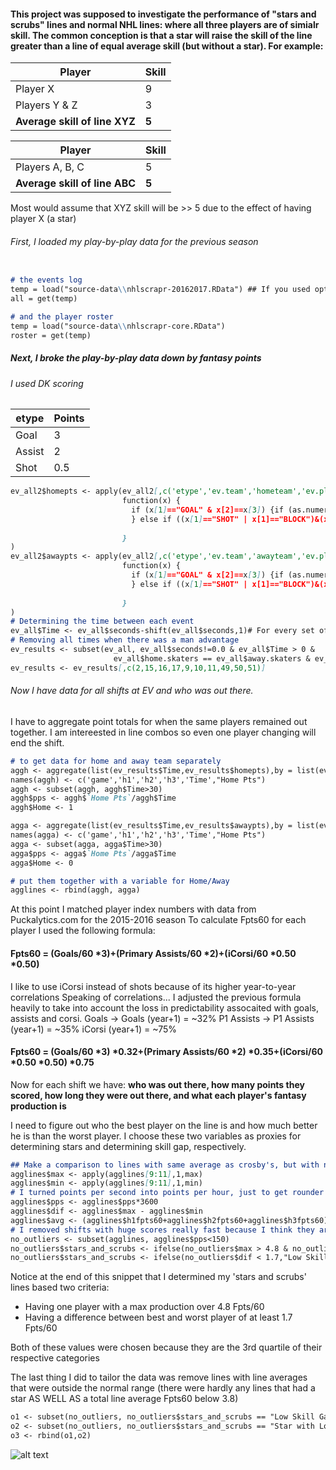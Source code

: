 #### This project was supposed to investigate the performance of "stars and scrubs" lines and normal NHL lines: where all three players are of simialr skill. The common conception is that a star will raise the skill of the line greater than a line of equal average skill (but without a star). For example:

Player | Skill
-------|-------
Player X | 9
Players Y & Z | 3
__Average skill of line XYZ__ | __5__

Player | Skill
-------|-------
Players A, B, C | 5
__Average skill of line ABC__ | __5__

Most would assume that XYZ skill will be >> 5 due to the effect of having player X (a star)

###### First, I loaded my play-by-play data for the previous season
```markdown

# the events log
temp = load("source-data\\nhlscrapr-20162017.RData") ## If you used option 1 (1 season)
all = get(temp)

# and the player roster
temp = load("source-data\\nhlscrapr-core.RData")
roster = get(temp)
```

##### Next, I broke the play-by-play data down by fantasy points
###### I used DK scoring
etype | Points
------|------
Goal | 3
Assist | 2
Shot | 0.5

```markdown
ev_all2$homepts <- apply(ev_all2[,c('etype','ev.team','hometeam','ev.player.2')],1,
                         function(x) { 
                           if (x[1]=="GOAL" & x[2]==x[3]) {if (as.numeric(x[4]) >1){5.5} else {3.5}
                           } else if ((x[1]=="SHOT" | x[1]=="BLOCK")&(x[2]==x[3])){0.5} else {0}
                           
                         } 
)
ev_all2$awaypts <- apply(ev_all2[,c('etype','ev.team','awayteam','ev.player.2')],1,
                         function(x) { 
                           if (x[1]=="GOAL" & x[2]==x[3]) {if (as.numeric(x[4]) >1){5.5} else {3.5}
                           } else if ((x[1]=="SHOT" | x[1]=="BLOCK")&(x[2]==x[3])){0.5} else {0}
                           
                         }
)
# Determining the time between each event
ev_all$Time <- ev_all$seconds-shift(ev_all$seconds,1)# For every set of events in which the same players were on the ice, point totals were combined
# Removing all times when there was a man advantage
ev_results <- subset(ev_all, ev_all$seconds!=0.0 & ev_all$Time > 0 &
                       ev_all$home.skaters == ev_all$away.skaters & ev_all$ev.team!="" & ev_all$ev.team!="HAN" & ev_all$ev.team!="GOA")
ev_results <- ev_results[,c(2,15,16,17,9,10,11,49,50,51)]

```

###### Now I have data for all shifts at EV and who was out there.
I have to aggregate point totals for when the same players remained out together. I am intereested in line combos so even one player changing will end the shift.
```markdown
# to get data for home and away team separately
aggh <- aggregate(list(ev_results$Time,ev_results$homepts),by = list(ev_results$gcode, ev_results$h1,ev_results$h2,ev_results$h3), sum)
names(aggh) <- c('game','h1','h2','h3','Time',"Home Pts")
aggh <- subset(aggh, aggh$Time>30)
aggh$pps <- aggh$`Home Pts`/aggh$Time
aggh$Home <- 1

agga <- aggregate(list(ev_results$Time,ev_results$awaypts),by = list(ev_results$gcode, ev_results$a1,ev_results$a2,ev_results$a3), sum)
names(agga) <- c('game','h1','h2','h3','Time',"Home Pts")
agga <- subset(agga, agga$Time>30)
agga$pps <- agga$`Home Pts`/agga$Time
agga$Home <- 0

# put them together with a variable for Home/Away
agglines <- rbind(aggh, agga)
```
At this point I matched player index numbers with data from Puckalytics.com for the 2015-2016 season
To calculate Fpts60 for each player I used the following formula:
#### Fpts60 = (Goals/60 *3)+(Primary Assists/60 *2)+(iCorsi/60 *0.50 *0.50)
I like to use iCorsi instead of shots because of its higher year-to-year correlations
Speaking of correlations... I adjusted the previous formula heavily to take into account the loss in predictability assocaited with goals, assists and corsi. 
Goals -> Goals (year+1) = ~32%
P1 Assists -> P1 Assists (year+1) = ~35%
iCorsi (year+1) = ~75%
#### Fpts60 = (Goals/60 *3) *0.32+(Primary Assists/60 *2) *0.35+(iCorsi/60 *0.50 *0.50) *0.75

Now for each shift we have: __who was out there, how many points they scored, how long they were out there, and what each player's fantasy production is__

I need to figure out who the best player on the line is and how much better he is than the worst player. I choose these two variables as proxies for determining stars and determining skill gap, respectively.

```markdown
## Make a comparison to lines with same average as crosby's, but with no superstar
agglines$max <- apply(agglines[9:11],1,max)
agglines$min <- apply(agglines[9:11],1,min)
# I turned points per second into points per hour, just to get rounder numbers
agglines$pps <- agglines$pps*3600
agglines$dif <- agglines$max - agglines$min
agglines$avg <- (agglines$h1fpts60+agglines$h2fpts60+agglines$h3fpts60)/3.0
# I removed shifts with huge scores really fast because I think they are just noise that skews the data
no_outliers <- subset(agglines, agglines$pps<150)
no_outliers$stars_and_scrubs <- ifelse(no_outliers$max > 4.8 & no_outliers$dif > 1.7,1,0)
no_outliers$stars_and_scrubs <- ifelse(no_outliers$dif < 1.7,"Low Skill Gap",ifelse(no_outliers$max > 4.8 & no_outliers$dif > 1.7,"Star with Lower Skilled",0))
```
Notice at the end of this snippet that I determined my 'stars and scrubs' lines based two criteria:
- Having one player with a max production over 4.8 Fpts/60
- Having a difference between best and worst player of at least 1.7 Fpts/60

Both of these values were chosen because they are the 3rd quartile of their respective categories

The last thing I did to tailor the data was remove lines with line averages that were outside the normal range (there were hardly any lines that had a star AS WELL AS a total line average Fpts60 below 3.8)

```markdown
o1 <- subset(no_outliers, no_outliers$stars_and_scrubs == "Low Skill Gap" & no_outliers$avg > 2.8 & no_outliers$avg <4.8)
o2 <- subset(no_outliers, no_outliers$stars_and_scrubs == "Star with Lower Skilled" & no_outliers$avg > 3.8 & no_outliers$avg < 4.8)
o3 <- rbind(o1,o2)
```


![alt text](https://user-images.githubusercontent.com/29124840/27358534-26d39a42-55e5-11e7-907e-d535e81dd3b8.png)
